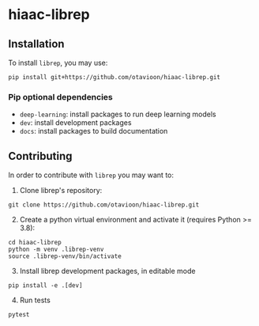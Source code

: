 # hiaac-librep


## Installation

To install `librep`, you may use:

```
pip install git+https://github.com/otavioon/hiaac-librep.git
```

### Pip optional dependencies

- `deep-learning`: install packages to run deep learning models
- `dev`: install development packages
- `docs`: install packages to build documentation

## Contributing

In order to contribute with `librep` you may want to:

1. Clone librep's repository:

```
git clone https://github.com/otavioon/hiaac-librep.git
```

2. Create a python virtual environment and activate it (requires Python >= 3.8):

```
cd hiaac-librep
python -m venv .librep-venv
source .librep-venv/bin/activate
```

3. Install librep development packages, in editable mode

```
pip install -e .[dev]
```

4. Run tests

```
pytest
```
